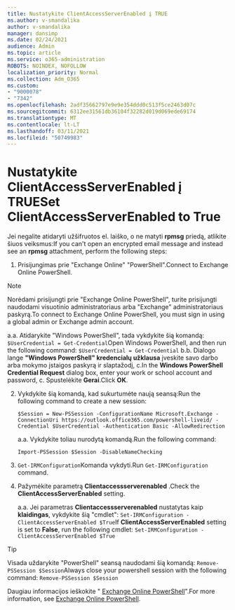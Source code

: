 ```yaml
---
title: Nustatykite ClientAccessServerEnabled į TRUE
ms.author: v-smandalika
author: v-smandalika
manager: dansimp
ms.date: 02/24/2021
audience: Admin
ms.topic: article
ms.service: o365-administration
ROBOTS: NOINDEX, NOFOLLOW
localization_priority: Normal
ms.collection: Adm_O365
ms.custom:
- "9000078"
- "7342"
ms.openlocfilehash: 2adf35662797e9e9e354ddd0c513f5ce2463d07c
ms.sourcegitcommit: 6312ee31561db36104f32282d019d069ede69174
ms.translationtype: MT
ms.contentlocale: lt-LT
ms.lasthandoff: 03/11/2021
ms.locfileid: "50749983"
---
```

# <a name="set-clientaccessserverenabled-to-true"></a><span data-ttu-id="e511c-102">Nustatykite ClientAccessServerEnabled į TRUE</span><span class="sxs-lookup"><span data-stu-id="e511c-102">Set ClientAccessServerEnabled to True</span></span>

<span data-ttu-id="e511c-103">Jei negalite atidaryti užšifruotos el. laiško, o ne matyti **rpmsg** priedą, atlikite šiuos veiksmus:</span><span class="sxs-lookup"><span data-stu-id="e511c-103">If you can't open an encrypted email message and instead see an **rpmsg** attachment, perform the following steps:</span></span>

1. <span data-ttu-id="e511c-104">Prisijungimas prie "Exchange Online" "PowerShell".</span><span class="sxs-lookup"><span data-stu-id="e511c-104">Connect to Exchange Online PowerShell.</span></span>

> [!NOTE]
> <span data-ttu-id="e511c-105">Norėdami prisijungti prie "Exchange Online PowerShell", turite prisijungti naudodami visuotinio administratoriaus arba "Exchange" administratoriaus paskyrą.</span><span class="sxs-lookup"><span data-stu-id="e511c-105">To connect to Exchange Online PowerShell, you must sign in using a global admin or Exchange admin account.</span></span>

   <span data-ttu-id="e511c-106">a.</span><span class="sxs-lookup"><span data-stu-id="e511c-106">a.</span></span> <span data-ttu-id="e511c-107">Atidarykite "Windows PowerShell", tada vykdykite šią komandą: `$UserCredential = Get-Credential`</span><span class="sxs-lookup"><span data-stu-id="e511c-107">Open Windows PowerShell, and then run the following command: `$UserCredential = Get-Credential`</span></span>
<span data-ttu-id="e511c-108">b.</span><span class="sxs-lookup"><span data-stu-id="e511c-108">b.</span></span> <span data-ttu-id="e511c-109">Dialogo lange **"Windows PowerShell" kredencialų užklausa** įveskite savo darbo arba mokymo įstaigos paskyrą ir slaptažodį, c.</span><span class="sxs-lookup"><span data-stu-id="e511c-109">In the **Windows PowerShell Credential Request** dialog box, enter your work or school account and password, c.</span></span> <span data-ttu-id="e511c-110">Spustelėkite **Gerai**.</span><span class="sxs-lookup"><span data-stu-id="e511c-110">Click **OK**.</span></span> 

2. <span data-ttu-id="e511c-111">Vykdykite šią komandą, kad sukurtumėte naują seansą:</span><span class="sxs-lookup"><span data-stu-id="e511c-111">Run the following command to create a new session:</span></span>

    `$Session = New-PSSession -ConfigurationName Microsoft.Exchange -ConnectionUri https://outlook.office365.com/powershell-liveid/ -Credential $UserCredential -Authentication Basic -AllowRedirection`

    <span data-ttu-id="e511c-112">a.</span><span class="sxs-lookup"><span data-stu-id="e511c-112">a.</span></span> <span data-ttu-id="e511c-113">Vykdykite toliau nurodytą komandą.</span><span class="sxs-lookup"><span data-stu-id="e511c-113">Run the following command:</span></span>
    
    `Import-PSSession $Session -DisableNameChecking`

3. <span data-ttu-id="e511c-114">`Get-IRMConfiguration`Komanda vykdyti.</span><span class="sxs-lookup"><span data-stu-id="e511c-114">Run `Get-IRMConfiguration` command.</span></span>

4. <span data-ttu-id="e511c-115">Pažymėkite parametrą **Clientaccessserverenabled** .</span><span class="sxs-lookup"><span data-stu-id="e511c-115">Check the **ClientAccessServerEnabled** setting.</span></span> 

    <span data-ttu-id="e511c-116">a.</span><span class="sxs-lookup"><span data-stu-id="e511c-116">a.</span></span> <span data-ttu-id="e511c-117">Jei parametras **Clientaccessserverenabled** nustatytas kaip **klaidingas**, vykdykite šią "cmdlet": `Set-IRMConfiguration -ClientAccessServerEnabled $True`</span><span class="sxs-lookup"><span data-stu-id="e511c-117">If **ClientAccessServerEnabled** setting is set to **False**, run the following cmdlet: `Set-IRMConfiguration -ClientAccessServerEnabled $True`</span></span>

> [!TIP]
> <span data-ttu-id="e511c-118">Visada uždarykite "PowerShell" seansą naudodami šią komandą: `Remove-PSSession $Session`</span><span class="sxs-lookup"><span data-stu-id="e511c-118">Always close your powershell session with the following command: `Remove-PSSession $Session`</span></span>

<span data-ttu-id="e511c-119">Daugiau informacijos ieškokite " [Exchange Online PowerShell](https://docs.microsoft.com/powershell/exchange/connect-to-exchange-online-powershell)".</span><span class="sxs-lookup"><span data-stu-id="e511c-119">For more information, see [Exchange Online PowerShell](https://docs.microsoft.com/powershell/exchange/connect-to-exchange-online-powershell).</span></span>

